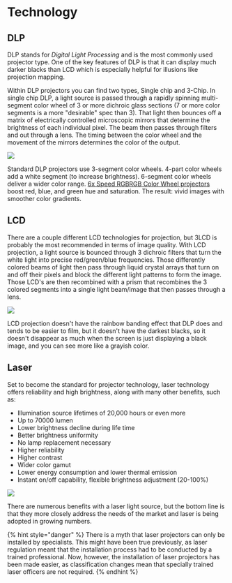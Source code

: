 # Technology

## DLP

DLP stands for _Digital Light Processing_ and is the most commonly used projector type. One of the key features of DLP is that it can display much darker blacks than LCD which is especially helpful for illusions like projection mapping. 

Within DLP projectors you can find two types, Single chip and 3-Chip. In single chip DLP,  a light source is passed through a rapidly spinning multi-segment color wheel of 3 or more dichroic glass sections \(7 or more color segments is a more "desirable" spec than 3\). That light then bounces off a matrix of electrically controlled microscopic mirrors that determine the brightness of each individual pixel. The beam then passes through filters and out through a lens. The timing between the color wheel and the movement of the mirrors determines the color of the output.

![](http://f.vimeocdn.com/si/videoschool/ProjectorDLP.jpg)

Standard DLP projectors use 3-segment color wheels. 4-part color wheels add a white segment \(to increase brightness\). 6-segment color wheels deliver a wider color range. [6x Speed RGBRGB Color Wheel projectors](https://www.viewsonic.com/us/px725hd.html) boost red, blue, and green hue and saturation. The result: vivid images with smoother color gradients.

## LCD

There are a couple different LCD technologies for projection, but 3LCD is probably the most recommended in terms of image quality. With LCD projection, a light source is bounced through 3 dichroic filters that turn the white light into precise red/green/blue frequencies. Those differently colored beams of light then pass through liquid crystal arrays that turn on and off their pixels and block the different light patterns to form the image. Those LCD's are then recombined with a prism that recombines the 3 colored segments into a single light beam/image that then passes through a lens. 

![](http://f.vimeocdn.com/si/videoschool/ProjectorLCD.jpg)

LCD projection doesn't have the rainbow banding effect that DLP does and tends to be easier to film, but it doesn't have the darkest blacks, so it doesn't disappear as much when the screen is just displaying a black image, and you can see more like a grayish color.

## Laser

Set to become the standard for projector technology, laser technology offers reliability and high brightness, along with many other benefits, such as:

* Illumination source lifetimes of 20,000 hours or even more
* Up to 70000 lumen
* Lower brightness decline during life time
* Better brightness uniformity
* No lamp replacement necessary
* Higher reliability
* Higher contrast
* Wider color gamut
* Lower energy consumption and lower thermal emission
* Instant on/off capability, flexible brightness adjustment \(20-100%\)

![](https://www.christiedigital.com/img/In-Page%20Images/Laser%20Projection%20Facts%20Page/Typical-laser-phosphor-illumination.png)

There are numerous benefits with a laser light source, but the bottom line is that they more closely address the needs of the market and laser is being adopted in growing numbers. 

{% hint style="danger" %}
There is a myth that laser projectors can only be installed by specialists. This might have been true previously, as laser regulation meant that the installation process had to be conducted by a trained professional. Now, however, the installation of laser projectors has been made easier, as classification changes mean that specially trained laser officers are not required.
{% endhint %}

